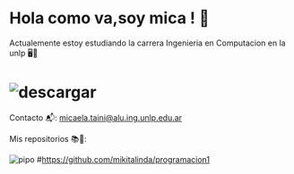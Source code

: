 # Hola como va,soy mica ! 💛
Actualemente estoy estudiando la carrera Ingenieria en Computacion en la unlp 🖥️📌
# ![descargar](https://github.com/user-attachments/assets/46905b94-be17-4edc-914e-a9130ee62e17)
Contacto 📬: micaela.taini@alu.ing.unlp.edu.ar

Mis repositorios 📚📖: 

![pipo](https://github.com/user-attachments/assets/bdcc5768-fde5-4c24-bdb8-1274de2908f2)
#https://github.com/mikitalinda/programacion1
